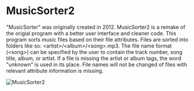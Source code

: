 # MusicSorter2

"MusicSorter" was originally created in 2012. MusicSorter2 is a remake of the origial program with a better user interface and cleaner code. This program sorts music files based on their file attributes. Files are sorted into folders like so: &lt;artist&gt;/&lt;album&gt;/&lt;song&gt;.mp3. The file name format (&lt;song&gt;) can be specified by the user to contain the track number, song title, album, or artist. If a file is missing the artist or album tags, the word "unknown" is used in its place. File names will not be changed of files with relevant attribute information is missing.

![MusicSorter2](https://i.gyazo.com/7e059c8d95c7ee57c4f1b8ff4fc180a3.png)
